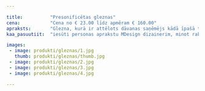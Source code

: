```yaml
---

title:          "Presonificētas gleznas"
cena:           "Cena no € 23.00 līdz apmēram € 160.00"
apraksts:       "Glezna, kurā ir attēlots dāvanas saņēmējs kādā īpašā tēlā. Tā ir oriģināla dāvana un interjera elements jebkurā telpā. Gleznas izmēri ir atkarīgi no Tavām vēlmēm."
kaa_pasuutiit:  "iesūti personas aprakstu MDesign dizainerim, minot rakturīgākās īpašības, mīļākās nodarbes, hobijus, darba jomu u.c."

images:
 - image: produkti/gleznas/1.jpg
   thumb: produkti/gleznas/thumb.jpg
 - image: produkti/gleznas/2.jpg
 - image: produkti/gleznas/3.jpg
 - image: produkti/gleznas/4.jpg

---
```

